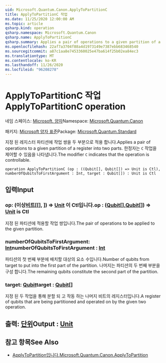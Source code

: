 ```yaml
---
uid: Microsoft.Quantum.Canon.ApplyToPartitionC
title: ApplyToPartitionC 작업
ms.date: 11/25/2020 12:00:00 AM
ms.topic: article
qsharp.kind: operation
qsharp.namespace: Microsoft.Quantum.Canon
qsharp.name: ApplyToPartitionC
qsharp.summary: Applies a pair of operations to a given partition of a register into two parts. The modifier `C` indicates that the operation is controllable.
ms.openlocfilehash: 22af7a3704f88a4d1973149e7387ebb683468540
ms.sourcegitcommit: a87c1aa8e7453360025e47ba614f25b02ea84ec3
ms.translationtype: MT
ms.contentlocale: ko-KR
ms.lasthandoff: 11/26/2020
ms.locfileid: "96208278"
---
```

# <a name="applytopartitionc-operation"></a><span data-ttu-id="e8e50-102">ApplyToPartitionC 작업</span><span class="sxs-lookup"><span data-stu-id="e8e50-102">ApplyToPartitionC operation</span></span>

<span data-ttu-id="e8e50-103">네임 스페이스: [Microsoft. 양자](xref:Microsoft.Quantum.Canon)</span><span class="sxs-lookup"><span data-stu-id="e8e50-103">Namespace: [Microsoft.Quantum.Canon](xref:Microsoft.Quantum.Canon)</span></span>

<span data-ttu-id="e8e50-104">패키지: [Microsoft 양자 표준](https://nuget.org/packages/Microsoft.Quantum.Standard)</span><span class="sxs-lookup"><span data-stu-id="e8e50-104">Package: [Microsoft.Quantum.Standard](https://nuget.org/packages/Microsoft.Quantum.Standard)</span></span>


<span data-ttu-id="e8e50-105">지정 된 레지스터 파티션에 작업 쌍을 두 부분으로 적용 합니다.</span><span class="sxs-lookup"><span data-stu-id="e8e50-105">Applies a pair of operations to a given partition of a register into two parts.</span></span>
<span data-ttu-id="e8e50-106">한정자는 `C` 작업을 제어할 수 있음을 나타냅니다.</span><span class="sxs-lookup"><span data-stu-id="e8e50-106">The modifier `C` indicates that the operation is controllable.</span></span>

```qsharp
operation ApplyToPartitionC (op : ((Qubit[], Qubit[]) => Unit is Ctl), numberOfQubitsToFirstArgument : Int, target : Qubit[]) : Unit is Ctl
```


## <a name="input"></a><span data-ttu-id="e8e50-107">입력</span><span class="sxs-lookup"><span data-stu-id="e8e50-107">Input</span></span>

### <a name="op--qubitqubit--unit--is-ctl"></a><span data-ttu-id="e8e50-108">op: (이상[비트](xref:microsoft.quantum.lang-ref.qubit)[[], [](xref:microsoft.quantum.lang-ref.qubit)]) => [Unit](xref:microsoft.quantum.lang-ref.unit) 이 Ctl입니다.</span><span class="sxs-lookup"><span data-stu-id="e8e50-108">op : ([Qubit](xref:microsoft.quantum.lang-ref.qubit)[],[Qubit](xref:microsoft.quantum.lang-ref.qubit)[]) => [Unit](xref:microsoft.quantum.lang-ref.unit)  is Ctl</span></span>

<span data-ttu-id="e8e50-109">지정 된 파티션에 적용할 작업 쌍입니다.</span><span class="sxs-lookup"><span data-stu-id="e8e50-109">The pair of operations to be applied to the given partition.</span></span>


### <a name="numberofqubitstofirstargument--int"></a><span data-ttu-id="e8e50-110">numberOfQubitsToFirstArgument: [Int](xref:microsoft.quantum.lang-ref.int)</span><span class="sxs-lookup"><span data-stu-id="e8e50-110">numberOfQubitsToFirstArgument : [Int](xref:microsoft.quantum.lang-ref.int)</span></span>

<span data-ttu-id="e8e50-111">파티션의 첫 번째 부분에 배치할 대상의 요소 수입니다.</span><span class="sxs-lookup"><span data-stu-id="e8e50-111">Number of qubits from target to put into the first part of the partition.</span></span>
<span data-ttu-id="e8e50-112">나머지는 파티션의 두 번째 부분을 구성 합니다.</span><span class="sxs-lookup"><span data-stu-id="e8e50-112">The remaining qubits constitute the second part of the partition.</span></span>


### <a name="target--qubit"></a><span data-ttu-id="e8e50-113">target: [Qubit](xref:microsoft.quantum.lang-ref.qubit)</span><span class="sxs-lookup"><span data-stu-id="e8e50-113">target : [Qubit](xref:microsoft.quantum.lang-ref.qubit)[]</span></span>

<span data-ttu-id="e8e50-114">지정 된 두 작업을 통해 분할 되 고 작동 하는 나머지 비트의 레지스터입니다.</span><span class="sxs-lookup"><span data-stu-id="e8e50-114">A register of qubits that are being partitioned and operated on by the given two operation.</span></span>



## <a name="output--unit"></a><span data-ttu-id="e8e50-115">출력: [단위](xref:microsoft.quantum.lang-ref.unit)</span><span class="sxs-lookup"><span data-stu-id="e8e50-115">Output : [Unit](xref:microsoft.quantum.lang-ref.unit)</span></span>



## <a name="see-also"></a><span data-ttu-id="e8e50-116">참고 항목</span><span class="sxs-lookup"><span data-stu-id="e8e50-116">See Also</span></span>

- [<span data-ttu-id="e8e50-117">ApplyToPartition입니다.</span><span class="sxs-lookup"><span data-stu-id="e8e50-117">Microsoft.Quantum.Canon.ApplyToPartition</span></span>](xref:Microsoft.Quantum.Canon.ApplyToPartition)